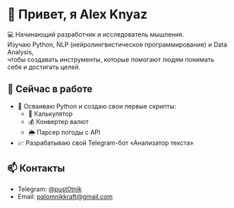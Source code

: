 # 👋 Привет, я Alex Knyaz  

💻 Начинающий разработчик и исследователь мышления.  
Изучаю Python, NLP (нейролингвистическое программирование) и Data Analysis,  
чтобы создавать инструменты, которые помогают людям понимать себя и достигать целей.  

## 🚀 Сейчас в работе
- 🐍 Осваиваю Python и создаю свои первые скрипты:
  - 🔢 Калькулятор  
  - 💰 Конвертер валют  
  - 🌦️ Парсер погоды с API  
- 📈 Разрабатываю свой Telegram-бот «Анализатор текста»  


## 📫 Контакты
- Telegram: [@pust0tnik](https://t.me/pust0tnik)
- Email: palomnikkraft@gmail.com
